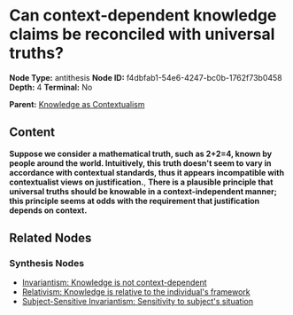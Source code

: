 # Can context-dependent knowledge claims be reconciled with universal truths?

**Node Type:** antithesis
**Node ID:** f4dbfab1-54e6-4247-bc0b-1762f73b0458
**Depth:** 4
**Terminal:** No

**Parent:** [Knowledge as Contextualism](knowledge-as-contextualism-synthesis-df0c89d7-77c8-4a42-945e-76871c82d0e1.md)

## Content

**Suppose we consider a mathematical truth, such as 2+2=4, known by people around the world. Intuitively, this truth doesn't seem to vary in accordance with contextual standards, thus it appears incompatible with contextualist views on justification.**, **There is a plausible principle that universal truths should be knowable in a context-independent manner; this principle seems at odds with the requirement that justification depends on context.**

## Related Nodes

### Synthesis Nodes

- [Invariantism: Knowledge is not context-dependent](invariantism-knowledge-is-not-context-dependent-synthesis-d4b099b5-d70a-4d12-b734-baaefbd3f07b.md)
- [Relativism: Knowledge is relative to the individual's framework](relativism-knowledge-is-relative-to-the-individuals-framework-synthesis-e23ea971-aaf9-4584-896f-4d0e35232afe.md)
- [Subject-Sensitive Invariantism: Sensitivity to subject's situation](subject-sensitive-invariantism-sensitivity-to-subjects-situation-synthesis-64fa67e2-4750-46cf-8604-0239a3b57657.md)
